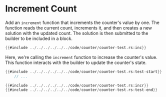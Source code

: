 # Increment Count

Add an `increment` function that increments the counter's value by one. The function reads the current count, increments it, and then creates a new solution with the updated count. The solution is then submitted to the builder to be included in a block.
```rust
{{#include ../../../../../../code/counter/counter-test.rs:inc}}
```

Here, we're calling the `increment` function to increase the counter's value. This function interacts with the builder to update the counter's state.
```rust
{{#include ../../../../../../code/counter/counter-test.rs:test-start}}
    // ...

{{#include ../../../../../../code/counter/counter-test.rs:incr}}
{{#include ../../../../../../code/counter/counter-test.rs:test-end}}
```
